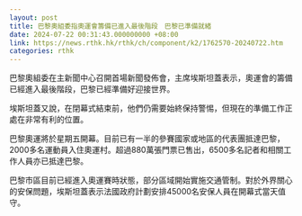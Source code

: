 ```yaml
---
layout: post
title: 巴黎奧組委指奧運會籌備已進入最後階段　巴黎已準備就緒
date: 2024-07-22 00:31:43.000000000 +08:00
link: https://news.rthk.hk/rthk/ch/component/k2/1762570-20240722.htm
categories: rthk
---
```


巴黎奧組委在主新聞中心召開首場新聞發佈會，主席埃斯坦蓋表示，奧運會的籌備已經進入最後階段，巴黎已經準備好迎接世界。

埃斯坦蓋又說，在閉幕式結束前，他們仍需要始終保持警惕，但現在的準備工作正處在非常有利的位置。

巴黎奧運將於星期五開幕。目前已有一半的參賽國家或地區的代表團抵達巴黎，2000多名運動員入住奧運村。超過880萬張門票已售出，6500多名記者和相關工作人員亦已抵達巴黎。

巴黎市區目前已經進入奧運賽時狀態，部分區域開始實施交通管制。對於外界關心的安保問題，埃斯坦蓋表示法國政府計劃安排45000名安保人員在開幕式當天值守。
